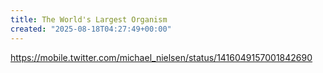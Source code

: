```yaml
---
title: The World's Largest Organism
created: "2025-08-18T04:27:49+00:00"
---
```

https://mobile.twitter.com/michael_nielsen/status/1416049157001842690

 